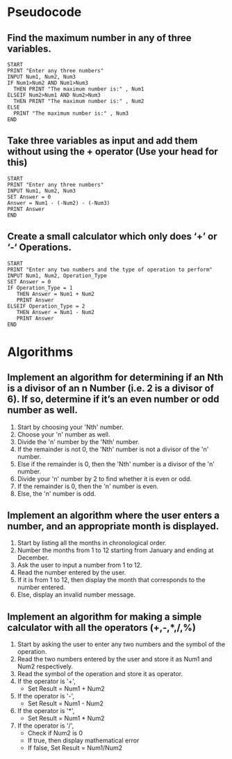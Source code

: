 # Pseudocode
## Find the maximum number in any of three variables.
```
START
PRINT "Enter any three numbers"
INPUT Num1, Num2, Num3
IF Num1>Num2 AND Num1>Num3
  THEN PRINT "The maximum number is:" , Num1
ELSEIF Num2>Num1 AND Num2>Num3
  THEN PRINT "The maximum number is:" , Num2
ELSE
  PRINT "The maximum number is:" , Num3
END
```

## Take three variables as input and add them without using the + operator (Use your head for this)
```
START
PRINT "Enter any three numbers"
INPUT Num1, Num2, Num3
SET Answer = 0
Answer = Num1 - (-Num2) - (-Num3)
PRINT Answer
END
```
## Create a small calculator which only does ‘+’ or ‘-‘ Operations.
```
START
PRINT "Enter any two numbers and the type of operation to perform"
INPUT Num1, Num2, Operation_Type
SET Answer = 0
IF Operation_Type = 1
   THEN Answer = Num1 + Num2
   PRINT Answer
ELSEIF Operation_Type = 2
   THEN Answer = Num1 - Num2
   PRINT Answer
END
```
# Algorithms
## Implement an algorithm for determining if an Nth is a divisor of an n Number (i.e. 2 is a divisor of 6). If so, determine if it’s an even number or odd number as well.
1. Start by choosing your 'Nth' number.
2. Choose your 'n' number as well.
3. Divide the 'n' number by the 'Nth' number.
4. If the remainder is not 0, the 'Nth' number is not a divisor of the 'n' number.
5. Else if the remainder is 0, then the 'Nth' number is a divisor of the 'n' number.
6. Divide your 'n' number by 2 to find whether it is even or odd.
7. If the remainder is 0, then the 'n' number is even.
8. Else, the 'n' number is odd.
## Implement an algorithm where the user enters a number, and an appropriate month is displayed.
1. Start by listing all the months in chronological order.
2. Number the months from 1 to 12 starting from January and ending at December.
3. Ask the user to input a number from 1 to 12.
4. Read the number entered by the user.
5. If it is from 1 to 12, then display the month that corresponds to the number entered.
6. Else, display an invalid number message.
## Implement an algorithm for making a simple calculator with all the operators (+,-,*,/,%)
1. Start by asking the user to enter any two numbers and the symbol of the operation.
2. Read the two numbers entered by the user and store it as Num1 and Num2 respectively.
3. Read the symbol of the operation and store it as operator.
4. If the operator is '+',
   * Set Result = Num1 + Num2
5. If the operator is '-',
   * Set Result = Num1 - Num2
6. If the operator is '*',
   * Set Result = Num1 * Num2
7. If the operator is '/',
   * Check if Num2 is 0
   * If true, then display mathematical error
   * If false, Set Result = Num1/Num2
   
  
   




